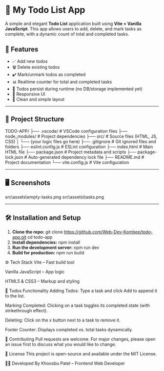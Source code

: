 # 📝 My Todo List App

A simple and elegant **Todo List** application built using **Vite + Vanilla JavaScript**. This app allows users to add, delete, and mark tasks as complete, with a dynamic count of total and completed tasks.

## 🚀 Features

- ✅ Add new todos
- 🗑️ Delete existing todos
- ✔️ Mark/unmark todos as completed
- 📊 Realtime counter for total and completed tasks
- 💾 Todos persist during runtime (no DB/storage implemented yet)
- 📱 Responsive UI
- 🎨 Clean and simple layout

---

## 📂 Project Structure

TODO-APP/
├── .vscode/ # VSCode configuration files
├── node_modules/ # Project dependencies
├── src/ # Source files (HTML, JS, CSS)
│ └── (your logic files go here)
├── .gitignore # Git ignored files and folders
├── eslint.config.js # ESLint configuration
├── index.html # Main HTML file
├── package.json # Project metadata and scripts
├── package-lock.json # Auto-generated dependency lock file
├── README.md # Project documentation
└── vite.config.js # Vite configuration



---

## 🖥️ Screenshots
src\assets\empty-tasks.png
src\assets\tasks.png

---

## 🛠️ Installation and Setup

1. **Clone the repo:**
   git clone https://github.com/Web-Dev-Kombee/todo-app.git
   cd todo-app
2. **Install dependencies:**
    npm install
3. **Run the development server:**
    npm run dev
4. **Build for production:**
    npm run build

⚙️ Tech Stack
Vite – Fast build tool

Vanilla JavaScript – App logic

HTML5 & CSS3 – Markup and styling

📌 Todos Functionality
Adding Todos: Type a task and click Add to append it to the list.

Marking Completed: Clicking on a task toggles its completed state (with strikethrough effect).

Deleting: Click on the x button next to a task to remove it.

Footer Counter: Displays completed vs. total tasks dynamically.

🤝 Contributing
Pull requests are welcome. For major changes, please open an issue first to discuss what you would like to change.

📄 License
This project is open-source and available under the MIT License.

👩‍💻 Developed By
Khoosbu Patel – Frontend Web Developer
